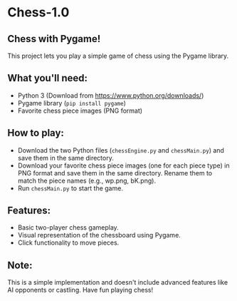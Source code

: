 # Chess-1.0
## Chess with Pygame!
This project lets you play a simple game of chess using the Pygame library.

## What you'll need:

- Python 3 (Download from https://www.python.org/downloads/)
- Pygame library (`pip install pygame`)
- Favorite chess piece images (PNG format)
## How to play:

- Download the two Python files (`chessEngine.py` and `chessMain.py`) and save them in the same directory.
- Download your favorite chess piece images (one for each piece type) in PNG format and save them in the same directory. Rename them to match the piece names (e.g., wp.png, bK.png).
- Run `chessMain.py` to start the game.

## Features:

- Basic two-player chess gameplay.
- Visual representation of the chessboard using Pygame.
- Click functionality to move pieces. 
## Note:

This is a simple implementation and doesn't include advanced features like AI opponents or castling.
Have fun playing chess!
